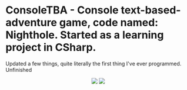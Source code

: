 # ConsoleTBA - Console text-based-adventure game, code named: Nighthole. Started as a learning project in CSharp.
Updated a few things, quite literally the first thing I've ever programmed. Unfinished

<p align="center">
  <img src="https://i.imgur.com/1XDiX6s.gif">
  <img src="https://i.imgur.com/ewjaxWU.png">
</p>
